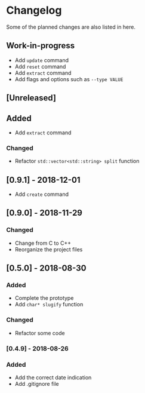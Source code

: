 # Changelog
Some of the planned changes are also listed in here.

## Work-in-progress
- Add `update` command
- Add `reset` command
- Add `extract` command
- Add flags and options such as `--type VALUE`

## [Unreleased]
## Added
- Add `extract` command

### Changed
- Refactor `std::vector<std::string> split` function

## [0.9.1] - 2018-12-01
- Add `create` command

## [0.9.0] - 2018-11-29
### Changed
- Change from C to C++
- Reorganize the project files

## [0.5.0] - 2018-08-30
### Added
- Complete the prototype
- Add `char* slugify` function

### Changed
- Refactor some code

### [0.4.9] - 2018-08-26
### Added
- Add the correct date indication
- Add .gitignore file